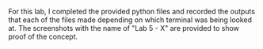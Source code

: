 For this lab, I completed the provided python files and recorded the outputs that each of the files made depending on which terminal was being looked at. The screenshots with the name of "Lab 5 - X" are provided to show proof of the concept.
